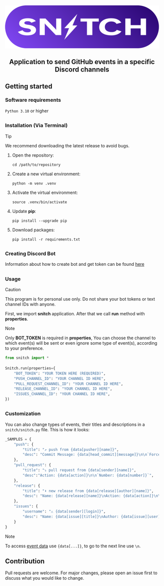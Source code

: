 ![banner](/docs/banner.png)

<div align="center">
<h2>
    Application to send GitHub events in a specific Discord channels
</h2>
</div>

## Getting started

### Software requirements

``Python 3.10`` or higher

##

### Installation (Via Terminal)

> [!TIP]
> We recommend downloading the latest release to avoid bugs.

1. Open the repository:
   ```commandline
   cd /path/to/repository
   ```
2. Create a new virtual environment:
   ```commandline
   python -m venv .venv
   ```
3. Activate the virtual environment:
   ```commandline
   source .venv/bin/activate
   ```
4. Update **pip**:
   ```commandline
   pip install --upgrade pip
   ```
5. Download packages:
   ```commandline
   pip install -r requirements.txt
   ```
   
##

### Creating Discord Bot

Information about how to create bot and get token can be found [here](https://discordpy.readthedocs.io/en/stable/discord.html)

##

### Usage

> [!CAUTION]
> This program is for personal use only. Do not share your bot tokens or text channel IDs with anyone.

First, we import **snitch** application. After that we call **run** method with **properties**.

> [!NOTE]
> Only **BOT_TOKEN** is required in **properties**, You can choose the channel to which event(s) will be sent or even ignore some type of event(s), according to your preference.

```python
from snitch import *

Snitch.run(properties={
    "BOT_TOKEN": "YOUR TOKEN HERE (REQUIRED)",
    "PUSH_CHANNEL_ID": "YOUR CHANNEL ID HERE",
    "PULL_REQUEST_CHANNEL_ID": "YOUR CHANNEL ID HERE",
    "RELEASE_CHANNEL_ID": "YOUR CHANNEL ID HERE",
    "ISSUES_CHANNEL_ID": "YOUR CHANNEL ID HERE",
})
```

##

### Customization

You can also change types of events, their titles and descriptions in a `snitch/snitch.py` file. This is how it looks:

```python
_SAMPLES = {
    "push": {
        "title": "↗ push from {data[pusher][name]}",
        "desc": "Commit Message: {data[head_commit][message]}\n\n`Forced: {data[forced]}`"
    },
    "pull_request": {
        "title": "⤵ pull request from {data[sender][name]}",
        "desc":"Action: {data[action]}\n\n`Number: {data[number]}`",
    },
    "release": {
        "title": "⬇ new release from {data[release][author][name]}",
        "desc": "Name: {data[release][name]}\nAction: {data[action]}\n\n`Pre Release: {data[release][prerelease]}`\n`Id: {data[release][id]}`",
    },
    "issues": {
        "username": "⚠ {data[sender][login]}",
        "desc": "Name: {data[issue][title]}\nAuthor: {data[issue][user][login]}\n\n`Id: {data[issue][id]}`"
    }
}
```

> [!NOTE]
> To access [event data](https://docs.github.com/en/webhooks/webhook-events-and-payloads) use `{data[...]}`, to go to the next line use `\n`.

## Contribution
Pull requests are welcome. For major changes, please open an issue first
to discuss what you would like to change.